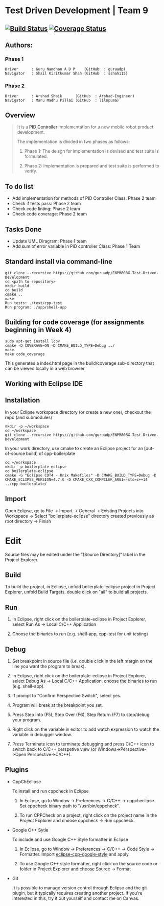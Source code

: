 # Test Driven Development | Team 9
[![Build Status](https://app.travis-ci.com/guruadp/ENPM808X-Test-Driven-Development.svg?branch=master)](https://app.travis-ci.com/guruadp/ENPM808X-Test-Driven-Development)
[![Coverage Status](https://coveralls.io/repos/github/guruadp/ENPM808X-Test-Driven-Development/badge.svg?branch=master)](https://coveralls.io/github/guruadp/ENPM808X-Test-Driven-Development?branch=master)
---

## Authors:
### Phase 1
```
Driver      : Guru Nandhan A D P    (GitHub  : guruadp)
Navigator   : Shail Kiritkumar Shah (GitHub  : sshah115)
```
### Phase 2
```
Driver      : Arshad Shaik      (GitHub  : Arshad-Engineer)
Navigator   : Manu Madhu Pillai (GitHub  : lilnpuma)
```
## Overview

> It is a [PID Controller](https://en.wikipedia.org/wiki/PID_controller) implementation for a new mobile robot product development.
>
> The implementation is divided in two phases as follows:
>
> 1) Phase 1: The deisgn for implementation is devised and test suite is formulated.
> 
> 2) Phase 2: Implementation is prepared and test suite is performed to verify.

## To do list
- Add implementation for methods of PID Controller Class: Phase 2 team
- Check if tests pass: Phase 2 team
- Check code linting: Phase 2 team
- Check code coverage: Phase 2 team

## Tasks Done
- Update UML Diragram: Phase 1 team
- Add sum of error variable in PID controller Class: Phase 1 Team

## Standard install via command-line
```
git clone --recursive https://github.com/guruadp/ENPM808X-Test-Driven-Development
cd <path to repository>
mkdir build
cd build
cmake ..
make
Run tests: ./test/cpp-test
Run program: ./app/shell-app
```

## Building for code coverage (for assignments beginning in Week 4)
```
sudo apt-get install lcov
cmake -D COVERAGE=ON -D CMAKE_BUILD_TYPE=Debug ../
make
make code_coverage
```
This generates a index.html page in the build/coverage sub-directory that can be viewed locally in a web browser.

## Working with Eclipse IDE ##

## Installation

In your Eclipse workspace directory (or create a new one), checkout the repo (and submodules)
```
mkdir -p ~/workspace
cd ~/workspace
git clone --recursive https://github.com/guruadp/ENPM808X-Test-Driven-Development
```

In your work directory, use cmake to create an Eclipse project for an [out-of-source build] of cpp-boilerplate

```
cd ~/workspace
mkdir -p boilerplate-eclipse
cd boilerplate-eclipse
cmake -G "Eclipse CDT4 - Unix Makefiles" -D CMAKE_BUILD_TYPE=Debug -D CMAKE_ECLIPSE_VERSION=4.7.0 -D CMAKE_CXX_COMPILER_ARG1=-std=c++14 ../cpp-boilerplate/
```

## Import

Open Eclipse, go to File -> Import -> General -> Existing Projects into Workspace -> 
Select "boilerplate-eclipse" directory created previously as root directory -> Finish

# Edit

Source files may be edited under the "[Source Directory]" label in the Project Explorer.


## Build

To build the project, in Eclipse, unfold boilerplate-eclipse project in Project Explorer,
unfold Build Targets, double click on "all" to build all projects.

## Run

1. In Eclipse, right click on the boilerplate-eclipse in Project Explorer,
select Run As -> Local C/C++ Application

2. Choose the binaries to run (e.g. shell-app, cpp-test for unit testing)


## Debug


1. Set breakpoint in source file (i.e. double click in the left margin on the line you want 
the program to break).

2. In Eclipse, right click on the boilerplate-eclipse in Project Explorer, select Debug As -> 
Local C/C++ Application, choose the binaries to run (e.g. shell-app).

3. If prompt to "Confirm Perspective Switch", select yes.

4. Program will break at the breakpoint you set.

5. Press Step Into (F5), Step Over (F6), Step Return (F7) to step/debug your program.

6. Right click on the variable in editor to add watch expression to watch the variable in 
debugger window.

7. Press Terminate icon to terminate debugging and press C/C++ icon to switch back to C/C++ 
perspetive view (or Windows->Perspective->Open Perspective->C/C++).


## Plugins

- CppChEclipse

    To install and run cppcheck in Eclipse

    1. In Eclipse, go to Window -> Preferences -> C/C++ -> cppcheclipse.
    Set cppcheck binary path to "/usr/bin/cppcheck".

    2. To run CPPCheck on a project, right click on the project name in the Project Explorer 
    and choose cppcheck -> Run cppcheck.


- Google C++ Sytle

    To include and use Google C++ Style formatter in Eclipse

    1. In Eclipse, go to Window -> Preferences -> C/C++ -> Code Style -> Formatter. 
    Import [eclipse-cpp-google-style][reference-id-for-eclipse-cpp-google-style] and apply.

    2. To use Google C++ style formatter, right click on the source code or folder in 
    Project Explorer and choose Source -> Format

[reference-id-for-eclipse-cpp-google-style]: https://raw.githubusercontent.com/google/styleguide/gh-pages/eclipse-cpp-google-style.xml

- Git

    It is possible to manage version control through Eclipse and the git plugin, but it typically requires creating another project. If you're interested in this, try it out yourself and contact me on Canvas.
